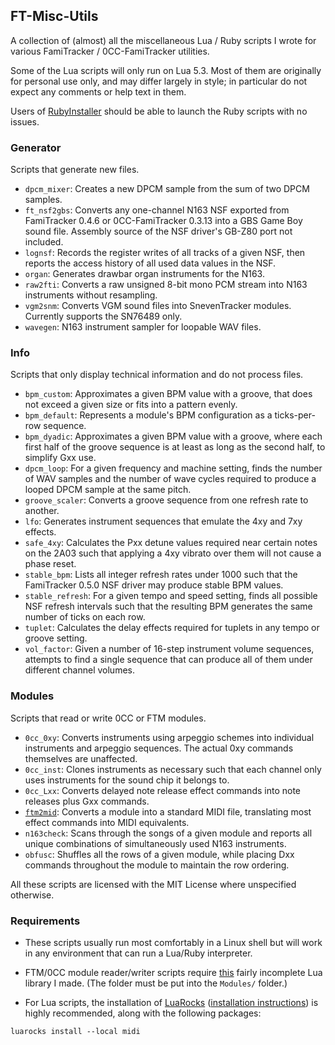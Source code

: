 ## FT-Misc-Utils

A collection of (almost) all the miscellaneous Lua / Ruby scripts I wrote for various FamiTracker / 0CC-FamiTracker utilities.

Some of the Lua scripts will only run on Lua 5.3. Most of them are originally for personal use only, and may differ largely in style; in particular do not expect any comments or help text in them.

Users of [RubyInstaller](https://rubyinstaller.org/) should be able to launch the Ruby scripts with no issues.

### Generator

Scripts that generate new files.

- `dpcm_mixer`: Creates a new DPCM sample from the sum of two DPCM samples.
- `ft_nsf2gbs`: Converts any one-channel N163 NSF exported from FamiTracker 0.4.6 or 0CC-FamiTracker 0.3.13 into a GBS Game Boy sound file. Assembly source of the NSF driver's GB-Z80 port not included.
- `lognsf`: Records the register writes of all tracks of a given NSF, then reports the access history of all used data values in the NSF.
- `organ`: Generates drawbar organ instruments for the N163.
- `raw2fti`: Converts a raw unsigned 8-bit mono PCM stream into N163 instruments without resampling.
- `vgm2snm`: Converts VGM sound files into SnevenTracker modules. Currently supports the SN76489 only.
- `wavegen`: N163 instrument sampler for loopable WAV files.

### Info

Scripts that only display technical information and do not process files.

- `bpm_custom`: Approximates a given BPM value with a groove, that does not exceed a given size or fits into a pattern evenly.
- `bpm_default`: Represents a module's BPM configuration as a ticks-per-row sequence.
- `bpm_dyadic`: Approximates a given BPM value with a groove, where each first half of the groove sequence is at least as long as the second half, to simplify Gxx use.
- `dpcm_loop`: For a given frequency and machine setting, finds the number of WAV samples and the number of wave cycles required to produce a looped DPCM sample at the same pitch.
- `groove_scaler`: Converts a groove sequence from one refresh rate to another.
- `lfo`: Generates instrument sequences that emulate the 4xy and 7xy effects.
- `safe_4xy`: Calculates the Pxx detune values required near certain notes on the 2A03 such that applying a 4xy vibrato over them will not cause a phase reset.
- `stable_bpm`: Lists all integer refresh rates under 1000 such that the FamiTracker 0.5.0 NSF driver may produce stable BPM values.
- `stable_refresh`: For a given tempo and speed setting, finds all possible NSF refresh intervals such that the resulting BPM generates the same number of ticks on each row.
- `tuplet`: Calculates the delay effects required for tuplets in any tempo or groove setting.
- `vol_factor`: Given a number of 16-step instrument volume sequences, attempts to find a single sequence that can produce all of them under different channel volumes.

### Modules

Scripts that read or write 0CC or FTM modules.

- `0cc_0xy`: Converts instruments using arpeggio schemes into individual instruments and arpeggio sequences. The actual 0xy commands themselves are unaffected.
- `0cc_inst`: Clones instruments as necessary such that each channel only uses instruments for the sound chip it belongs to.
- `0cc_Lxx`: Converts delayed note release effect commands into note releases plus Gxx commands.
- [`ftm2mid`](https://github.com/ExecThTs/ft-misc-utils/wiki/ftm2mid): Converts a module into a standard MIDI file, translating most effect commands into MIDI equivalents.
- `n163check`: Scans through the songs of a given module and reports all unique combinations of simultaneously used N163 instruments.
- `obfusc`: Shuffles all the rows of a given module, while placing Dxx commands throughout the module to maintain the row ordering.

All these scripts are licensed with the MIT License where unspecified otherwise.

### Requirements

- These scripts usually run most comfortably in a Linux shell but will work in any environment that can run a Lua/Ruby interpreter.  

- FTM/0CC module reader/writer scripts require [this](https://github.com/HertzDevil/luaFTM) fairly incomplete Lua library I made. (The folder must be put into the `Modules/` folder.)

- For Lua scripts, the installation of [LuaRocks](https://github.com/luarocks/luarocks) ([installation instructions](https://github.com/luarocks/luarocks/wiki/Installation-instructions-for-Unix)) is highly recommended, along with the following packages:  

```  
luarocks install --local midi  
```  
